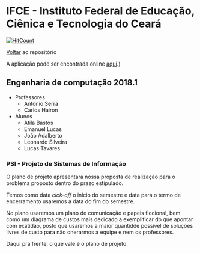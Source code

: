 # IFCE - Instituto Federal de Educação, Ciênica e Tecnologia do Ceará

[![HitCount](http://hits.dwyl.io/sombriks/ifce-2018.1-psi.svg)](http://hits.dwyl.io/sombriks/ifce-2018.1-psi)

[Voltar](https://github.com/sombriks/ifce-2018.1-psi) ao repositório

A aplicação pode ser encontrada online
[aqui](https://ifce-2018-1-psi.firebaseapp.com/).)

## Engenharia de computação 2018.1

* Professores
  * Antônio Serra
  * Carlos Hairon
* Alunos
  * Átila Bastos
  * Emanuel Lucas
  * João Adalberto
  * Leonardo Silveira
  * Lucas Tavares

### PSI - Projeto de Sistemas de Informação

O plano de projeto apresentará nossa proposta de
realização para o problema proposto dentro do prazo estipulado.

Temos como data _cick-off_ o início do semestre e data para o termo de
encerramento usaremos a data do fim do semestre.

No plano usaremos um plano de comunicação e papeis ficcional, bem como um
diagrama de custos mais dedicado a exemplificar do que apontar com exatidão,
posto que usaremos a maior quantidde possível de soluções livres de custo
para não onerarmos a equipe e nem os professores.

Daqui pra frente, o que vale é o plano de projeto.

